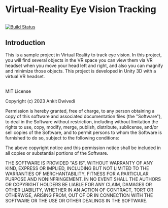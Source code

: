 # Virtual-Reality Eye Vision Tracking
## 

[![Build Status](https://travis-ci.org/anksji/Virtual-Reality-Eye-Vision-Inline-PicoVR.svg?branch=main)](https://travis-ci.org/anksji/Virtual-Reality-Eye-Vision-Inline-PicoVR)

## Introduction
This is a sample project in Virtual Reality to track eye vision. In this project, you will find several objects in the VR space you can view them via VR headset when you move your head left and right, and also you can magnify and minimize those objects. This project is developed in Unity 3D with a virtual VR headset.

##
##

MIT License

Copyright (c) 2023 Ankit Dwivedi

Permission is hereby granted, free of charge, to any person obtaining a copy
of this software and associated documentation files (the "Software"), to deal
in the Software without restriction, including without limitation the rights
to use, copy, modify, merge, publish, distribute, sublicense, and/or sell
copies of the Software, and to permit persons to whom the Software is
furnished to do so, subject to the following conditions:

The above copyright notice and this permission notice shall be included in all
copies or substantial portions of the Software.

THE SOFTWARE IS PROVIDED "AS IS", WITHOUT WARRANTY OF ANY KIND, EXPRESS OR
IMPLIED, INCLUDING BUT NOT LIMITED TO THE WARRANTIES OF MERCHANTABILITY,
FITNESS FOR A PARTICULAR PURPOSE AND NONINFRINGEMENT. IN NO EVENT SHALL THE
AUTHORS OR COPYRIGHT HOLDERS BE LIABLE FOR ANY CLAIM, DAMAGES OR OTHER
LIABILITY, WHETHER IN AN ACTION OF CONTRACT, TORT OR OTHERWISE, ARISING FROM,
OUT OF OR IN CONNECTION WITH THE SOFTWARE OR THE USE OR OTHER DEALINGS IN THE
SOFTWARE.
